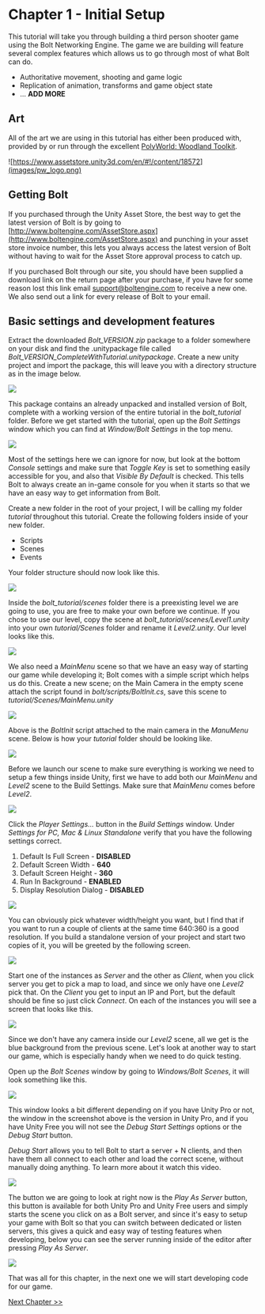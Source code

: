 # Chapter 1 - Initial Setup

This tutorial will take you through building a third person shooter game using the Bolt Networking Engine. The game
we are building will feature several complex features which allows us to go through most of what Bolt can do.

 * Authoritative movement, shooting and game logic
 * Replication of animation, transforms and game object state
 * ... **ADD MORE**

## Art

All of the art we are using in this tutorial has either been produced with, provided by or run through the excellent [PolyWorld: Woodland Toolkit](https://www.assetstore.unity3d.com/en/#!/content/18572).

![https://www.assetstore.unity3d.com/en/#!/content/18572](images/pw_logo.png)


## Getting Bolt

If you purchased through the Unity Asset Store, the best way to get the latest version of Bolt is by going to [http://www.boltengine.com/AssetStore.aspx](http://www.boltengine.com/AssetStore.aspx) and punching in your asset store invoice number, this lets you always access the latest version of Bolt without having to wait for the Asset Store approval process to catch up.

If you purchased Bolt through our site, you should have been supplied a download link on the return page after your purchase, if you have for some reason lost this link email [support@boltengine.com](support@boltengine.com) to receive a new one. We also send out a link for every release of Bolt to your email. 

## Basic settings and development features

Extract the downloaded *Bolt\_VERSION.zip* package to a folder somewhere on your disk and find the .unitypackage file called *Bolt\_VERSION_CompleteWithTutorial.unitypackage*. Create a new unity project and import the package, this will leave you with a directory structure as in the image below.

![](images/img0.png)

This package contains an already unpacked and installed version of Bolt, complete with a working version of the entire tutorial in the *bolt\_tutorial* folder. Before we get started with the tutorial, open up the *Bolt Settings* window which you can find at *Window/Bolt Settings* in the top menu.

![](images/img1.png)

Most of the settings here we can ignore for now, but look at the bottom *Console* settings and make sure that *Toggle Key* is set to something easily accessible for you, and also that *Visible By Default* is checked. This tells Bolt to always create an in-game console for you when it starts so that we have an easy way to get information from Bolt.   

Create a new folder in the root of your project, I will be calling my folder *tutorial* throughout this tutorial. Create the following folders inside of your new folder.

* Scripts
* Scenes
* Events

Your folder structure should now look like this.
 
![](images/img3.png)

Inside the *bolt\_tutorial/scenes* folder there is a preexisting level we are going to use, you are free to make your own before we continue. If you chose to use our level, copy the scene at *bolt\_tutorial/scenes/Level1.unity* into your own *tutorial/Scenes* folder and rename it *Level2.unity*. Our level looks like this.

![](images/img2.png)

We also need a *MainMenu* scene so that we have an easy way of starting our game while developing it; Bolt comes with a simple script which helps us do this. Create a new scene; on the Main Camera in the empty scene attach the script found in *bolt/scripts/BoltInit.cs*, save this scene to *tutorial/Scenes/MainMenu.unity*

![](images/img4.png)

Above is the *BoltInit* script attached to the main camera in the *ManuMenu* scene. Below is how your *tutorial* folder should be looking like.

![](images/img5.png)

Before we launch our scene to make sure everything is working we need to setup a few things inside Unity, first we  have to add both our *MainMenu* and *Level2* scene to the Build Settings. Make sure that *MainMenu* comes before *Level2*.

![](images/img6.png)

Click the *Player Settings...* button in the *Build Settings* window. Under *Settings for PC, Mac & Linux Standalone* verify that you have the following settings correct.

1. Default Is Full Screen - **DISABLED**  
2. Default Screen Width - **640**
3. Default Screen Height - **360**
4. Run In Background - **ENABLED**
5. Display Resolution Dialog - **DISABLED**

![](images/img7.png) 

You can obviously pick whatever width/height you want, but I find that if you want to run a couple of clients at the same time 640:360 is a good resolution. If you build a standalone version of your project and start two copies of it, you will be greeted by the following screen.

![](images/img8.png)

Start one of the instances as *Server* and the other as *Client*, when you click server you get to pick a map to load, and since we only have one *Level2* pick that. On the *Client* you get to input an IP and Port, but the default should be fine so just click *Connect*. On each of the instances you will see a screen that looks like this.

![](images/img9.png)

Since we don't have any camera inside our *Level2* scene, all we get is the blue background from the previous scene. Let's look at another way to start our game, which is especially handy when we need to do quick testing.

Open up the *Bolt Scenes* window by going to *Windows/Bolt Scenes*, it will look something like this.

![](images/img10.png)

This window looks a bit different depending on if you have Unity Pro or not, the window in the screenshot above is the version in Unity Pro, and if you have Unity Free you will not see the *Debug Start Settings* options or the *Debug Start* button. 

*Debug Start* allows you to tell Bolt to start a server + N clients, and then have them all connect to each other and load the correct scene, without manually doing anything. To learn more about it watch this video.

[![](http://img.youtube.com/vi/SIBu4SGxcRU/0.jpg)](http://www.youtube.com/watch?v=SIBu4SGxcRU)

The button we are going to look at right now is the *Play As Server* button, this button is available for both Unity Pro and Unity Free users and simply starts the scene you click on as a Bolt server, and since it's easy to setup your game with Bolt so that you can switch between dedicated or listen servers, this gives a quick and easy way of testing features when developing, below you can see the server running inside of the editor after pressing *Play As Server*.  

![](images/img11.png)

That was all for this chapter, in the next one we will start developing code for our game.

[Next Chapter >>](chapter2.md)
